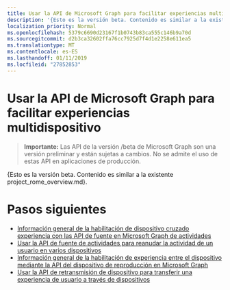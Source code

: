 ```yaml
---
title: Usar la API de Microsoft Graph para facilitar experiencias multidispositivo
description: '{Esto es la versión beta. Contenido es similar a la existente project_rome_overview.md}.'
localization_priority: Normal
ms.openlocfilehash: 5379c6690d23167f1b0743b83ca555c146b9a70d
ms.sourcegitcommit: d2b3ca32602ffa76cc7925d7f4d1e2258e611ea5
ms.translationtype: MT
ms.contentlocale: es-ES
ms.lasthandoff: 01/11/2019
ms.locfileid: "27852853"
---
```

# <a name="use-the-microsoft-graph-api-to-enable-cross-device-experiences"></a>Usar la API de Microsoft Graph para facilitar experiencias multidispositivo

> **Importante:** Las API de la versión /beta de Microsoft Graph son una versión preliminar y están sujetas a cambios. No se admite el uso de estas API en aplicaciones de producción.

{Esto es la versión beta. Contenido es similar a la existente project_rome_overview.md}.

# <a name="next-steps"></a>Pasos siguientes

- [Información general de la habilitación de dispositivo cruzado experiencia con las API de fuente en Microsoft Graph de actividades](/graph/activity-feed-concept-overview)
- [Usar la API de fuente de actividades para reanudar la actividad de un usuario en varios dispositivos](activity-feed-api-overview.md)
- [Información general de la habilitación de experiencia entre el dispositivo mediante la API del dispositivo de reproducción en Microsoft Graph](/graph/device-relay-concept-overview)
- [Usar la API de retransmisión de dispositivo para transferir una experiencia de usuario a través de dispositivos](device-relay-api-overview.md)
